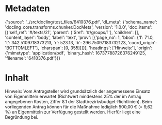 # Metadaten
{'source': '../src/docling/test_files/6410376.pdf', 'dl_meta': {'schema_name': 'docling_core.transforms.chunker.DocMeta', 'version': '1.0.0', 'doc_items': [{'self_ref': '#/texts/21', 'parent': {'$ref': '#/groups/1'}, 'children': [], 'content_layer': 'body', 'label': 'text', 'prov': [{'page_no': 1, 'bbox': {'l': 71.0, 't': 342.5109718373213, 'r': 523.13, 'b': 296.75097183732123, 'coord_origin': 'BOTTOMLEFT'}, 'charspan': [0, 355]}]}], 'headings': ['Hinweis:'], 'origin': {'mimetype': 'application/pdf', 'binary_hash': 16737788726376249125, 'filename': '6410376.pdf'}}}

# Inhalt
Hinweis:
Vom Antragsteller wird grundsätzlich der angemessene Einsatz von Eigenmitteln erwartet (Richtwert mindestens 25% der im Antrag angegebenen Kosten, Ziffer 8.1 der Stadtbezirksbudget-Richtlinien). Beim vorliegenden Antrag können für die Maßnahme lediglich 500,00 € (= 9,62 %) an Eigenmitteln zur Verfügung gestellt werden. Hierfür liegt eine Begründung bei.